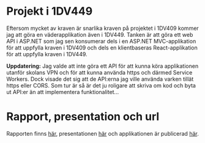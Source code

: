 # Projekt i 1DV449
Eftersom mycket av kraven är snarlika kraven på projektet i 1DV409 kommer jag att göra en väderapplikation även i 1DV449. Tanken är att göra ett web API i ASP.NET som jag sen konsumerar dels i en ASP.NET MVC-applikation för att uppfylla kraven i 1DV409 och dels en klientbaseras React-applikation för att uppfylla kraven i 1DV449.

**Uppdatering:** Jag valde att inte göra ett API för att kunna köra applikationen utanför skolans VPN och för att kunna använda https och därmed Service Workers. Dock visade det sig att de API:erna jag ville använda varken tillät https eller CORS. Som tur är så är det ju roligare att skriva om kod och byta ut API:er än att implementera funktionalitet...

# Rapport, presentation och url

Rapporten finns [här](doc/projektRapport.md), presentationen [här](doc/projektRapport.md#inspelad-presentation) och applikationen är publicerad [här](http://weather.oskarklintrot.se/).

